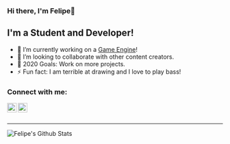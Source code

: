 ### Hi there, I'm Felipe👋

## I'm a Student and Developer!
- 🔭 I’m currently working on a [Game Engine][gameengine]!
- 👯 I’m looking to collaborate with other content creators.
- 🥅 2020 Goals: Work on more projects.
- ⚡ Fun fact: I am terrible at drawing and I love to play bass! 

### Connect with me:

[<img align="left" alt="codeSTACKr | Twitter" width="22px" src="https://cdn.jsdelivr.net/npm/simple-icons@v3/icons/twitter.svg" />][twitter]
[<img align="left" alt="codeSTACKr | Instagram" width="22px" src="https://cdn.jsdelivr.net/npm/simple-icons@v3/icons/instagram.svg" />][instagram]

<br />
<br />

---

<img align="left" alt="Felipe's Github Stats" src="https://github-readme-stats.vercel.app/api?username=FelipeCarlin&show_icons=true&hide_border=true" />

[gameengine]: https://github.com/FelipeCarlin/Hildur
[website]: https://felipecarlin.github.io/
[twitter]: https://twitter.com/FelipeCarlin7
[instagram]: https://www.instagram.com/carlin_felipe/
